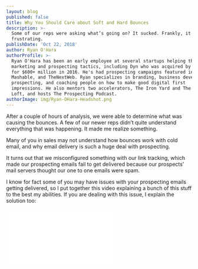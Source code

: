 ```yaml
---
layout: blog
published: false
title: Why You Should Care about Soft and Hard Bounces
description: >-
  Some of our reps were asking what’s going on? It sucked. Frankly, it was super
  frustrating.
publishDate: 'Oct 22, 2018'
author: Ryan O'Hara
authorProfile: >-
  Ryan O'Hara has been an early employee at several startups helping them with
  marketing and prospecting tactics, including Dyn who was acquired by Oracle
  for $600+ million in 2016. He's had prospecting campaigns featured in Fortune,
  Mashable, and TheNextWeb. Ryan specializes in branding, business development,
  prospecting, and coaching people on how to make good digital first
  impressions. He also mentors two accelerators, The Iron Yard and The Alpha
  Loft, and hosts The Prospecting Podcast.
authorImage: img/Ryan-OHara-Headshot.png
---
```

After a couple of hours of analysis, we were able to determine what was causing the bounces. A few of our newer reps didn’t quite understand everything that was happening. It made me realize something.

Many of you in sales may not understand how bounces work with cold email, and why email delivery is such a huge deal with prospecting.

It turns out that we misconfigured something with our link tracking, which made our prospecting emails fail to get delivered because our prospects’ mail servers thought our one to one emails were spam.

I know for  fact some of you may have issues with your prospecting emails getting delivered, so I put together this video explaining a bunch of this stuff to the best my abilities. If you are dealing  with this issue, I explain the solution too:

<iframe class=“vidyard_iframe” src=“//play.vidyard.com/qfapJ8L6YyAnpm2iEoQogE.html?v=3.1.1" width=“640” height=“360" scrolling=“no” frameborder=“0" allowtransparency=“true” allowfullscreen></iframe>
